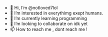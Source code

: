 - 👋 Hi, I’m @notloved7lol
- 👀 I’m interested in everythimg exept humans.
- 🌱 I’m currently learning programming
- 💞️ I’m looking to collaborate on idk yet
- 📫 How to reach me , dont reach me !

<!---
notloved7lol/notloved7lol is a ✨ special ✨ repository because its `README.md` (this file) appears on your GitHub profile.
You can click the Preview link to take a look at your changes.
--->
